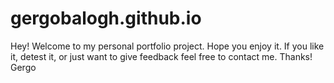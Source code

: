# gergobalogh.github.io

Hey! Welcome to my personal portfolio project.
Hope you enjoy it. If you like it, detest it, or just want to give feedback feel free to contact me.
Thanks! 
        Gergo